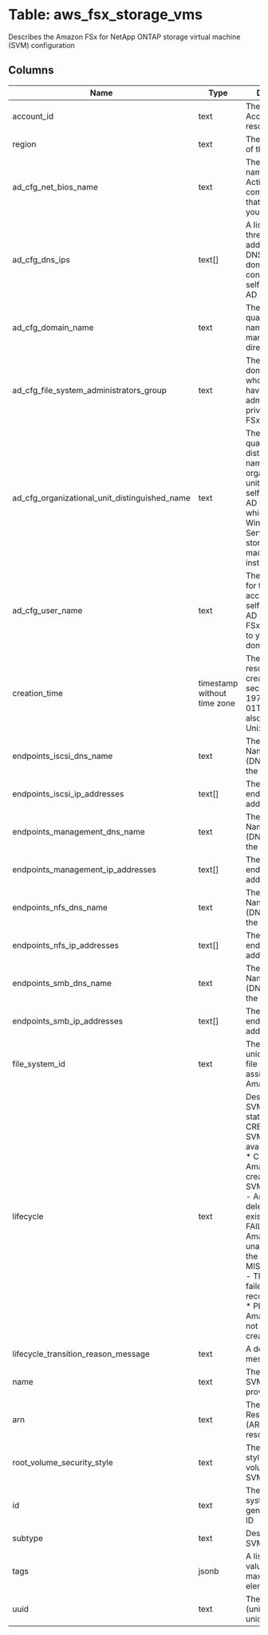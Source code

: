 
# Table: aws_fsx_storage_vms
Describes the Amazon FSx for NetApp ONTAP storage virtual machine (SVM) configuration
## Columns
| Name        | Type           | Description  |
| ------------- | ------------- | -----  |
|account_id|text|The AWS Account ID of the resource.|
|region|text|The AWS Region of the resource.|
|ad_cfg_net_bios_name|text|The NetBIOS name of the Active Directory computer object that is joined to your SVM|
|ad_cfg_dns_ips|text[]|A list of up to three IP addresses of DNS servers or domain controllers in the self-managed AD directory|
|ad_cfg_domain_name|text|The fully qualified domain name of the self-managed AD directory|
|ad_cfg_file_system_administrators_group|text|The name of the domain group whose members have administrative privileges for the FSx file system|
|ad_cfg_organizational_unit_distinguished_name|text|The fully qualified distinguished name of the organizational unit within the self-managed AD directory to which the Windows File Server or ONTAP storage virtual machine (SVM) instance is joined|
|ad_cfg_user_name|text|The user name for the service account on your self-managed AD domain that FSx uses to join to your AD domain|
|creation_time|timestamp without time zone|The time that the resource was created, in seconds (since 1970-01-01T00:00:00Z), also known as Unix time|
|endpoints_iscsi_dns_name|text|The Domain Name Service (DNS) name for the file system|
|endpoints_iscsi_ip_addresses|text[]|The SVM endpoint's IP addresses|
|endpoints_management_dns_name|text|The Domain Name Service (DNS) name for the file system|
|endpoints_management_ip_addresses|text[]|The SVM endpoint's IP addresses|
|endpoints_nfs_dns_name|text|The Domain Name Service (DNS) name for the file system|
|endpoints_nfs_ip_addresses|text[]|The SVM endpoint's IP addresses|
|endpoints_smb_dns_name|text|The Domain Name Service (DNS) name for the file system|
|endpoints_smb_ip_addresses|text[]|The SVM endpoint's IP addresses|
|file_system_id|text|The globally unique ID of the file system, assigned by Amazon FSx|
|lifecycle|text|Describes the SVM's lifecycle status  * CREATED - The SVM is fully available for use  * CREATING - Amazon FSx is creating the new SVM  * DELETING - Amazon FSx is deleting an existing SVM  * FAILED - Amazon FSx was unable to create the SVM  * MISCONFIGURED - The SVM is in a failed but recoverable state  * PENDING - Amazon FSx has not started creating the SVM|
|lifecycle_transition_reason_message|text|A detailed error message|
|name|text|The name of the SVM, if provisioned|
|arn|text|The Amazon Resource Name (ARN) for a given resource|
|root_volume_security_style|text|The security style of the root volume of the SVM|
|id|text|The SVM's system generated unique ID|
|subtype|text|Describes the SVM's subtype|
|tags|jsonb|A list of Tag values, with a maximum of 50 elements|
|uuid|text|The SVM's UUID (universally unique identifier)|
